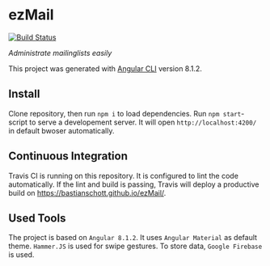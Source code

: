 # ezMail
[![Build Status](https://travis-ci.org/bastianschott/ezMail.svg?branch=master)](https://travis-ci.org/bastianschott/ezMail) 

_Administrate mailinglists easily_

This project was generated with [Angular CLI](https://github.com/angular/angular-cli) version 8.1.2.

## Install
Clone repository, then run `npm i` to load dependencies. Run `npm start`-script to serve a developement server. It will open `http://localhost:4200/` in default bwoser automatically.

## Continuous Integration
Travis CI is running on this repository. It is configured to lint the code automatically. If the lint and build is passing, Travis will deploy a productive build on https://bastianschott.github.io/ezMail/.

## Used Tools
The project is based on `Angular 8.1.2`.
It uses `Angular Material` as default theme.
`Hammer.JS` is used for swipe gestures.
To store data, `Google Firebase` is used.
